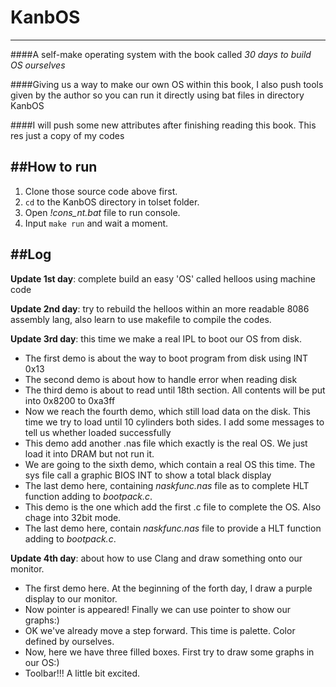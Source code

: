 # KanbOS
-------------------
####A self-make operating system with the book called *30 days to build OS ourselves*

####Giving us a way to make our own OS within this book, I also push tools given by the author so you can run it directly using bat files in directory KanbOS

####I will push some new attributes after finishing reading this book. This res just a copy of my codes

##How to run
-------------------
1. Clone those source code above first.
2. `cd` to the KanbOS directory in tolset folder.
3. Open *!cons_nt.bat* file to run console.
4. Input `make run` and wait a moment.

##Log
-------------------
**Update 1st day**: complete build an easy 'OS' called helloos using machine code

**Update 2nd day**: try to rebuild the helloos within an more readable 8086 assembly lang, also learn to use makefile to compile the codes.

**Update 3rd day**: this time we make a real IPL to boot our OS from disk.
- The first demo is about the way to boot program from disk using INT 0x13
- The second demo is about how to handle error when reading disk
- The third demo is about to read until 18th section. All contents will be put into 0x8200 to 0xa3ff
- Now we reach the fourth demo, which still load data on the disk. This time we try to load until 10 cylinders both sides. I add some messages to tell us whether loaded successfully
- This demo add another .nas file which exactly is the real OS. We just load it into DRAM but not run it.
- We are going to the sixth demo, which contain a real OS this time. The sys file call a graphic BIOS INT to show a total black display
- The last demo here, containing *naskfunc.nas* file as to complete HLT function adding to *bootpack.c*.
- This demo is the one which add the first .c file to complete the OS. Also chage into 32bit mode.
- The last demo here, contain *naskfunc.nas* file to provide a HLT function adding to *bootpack.c*. 

**Update 4th day**: about how to use Clang and draw something onto our monitor.
- The first demo here. At the beginning of the forth day, I draw a purple display to our monitor.
- Now pointer is appeared! Finally we can use pointer to show our graphs:)
- OK we've already move a step forward. This time is palette. Color defined by ourselves.
- Now, here we have three filled boxes. First try to draw some graphs in our OS:)
- Toolbar!!! A little bit excited.
